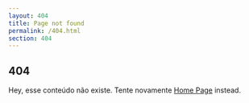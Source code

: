 ```yaml
---
layout: 404
title: Page not found
permalink: /404.html
section: 404
---
```


## 404

Hey, esse conteúdo não existe.
Tente novamente [Home Page](/) instead.
